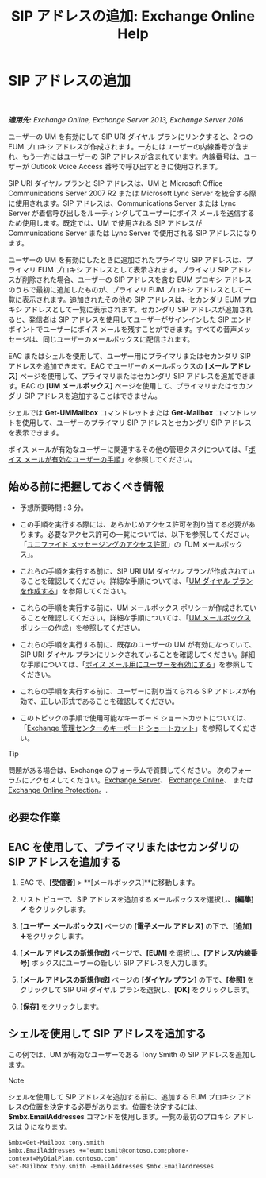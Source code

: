 ﻿---
title: 'SIP アドレスの追加: Exchange Online Help'
TOCTitle: SIP アドレスの追加
ms:assetid: 40295bcf-c62b-4f26-95ca-a8c4bd210fb3
ms:mtpsurl: https://technet.microsoft.com/ja-jp/library/JJ662760(v=EXCHG.150)
ms:contentKeyID: 50555760
ms.date: 05/22/2018
mtps_version: v=EXCHG.150
ms.translationtype: HT
---

# SIP アドレスの追加

 

_**適用先:** Exchange Online, Exchange Server 2013, Exchange Server 2016_

ユーザーの UM を有効にして SIP URI ダイヤル プランにリンクすると、2 つの EUM プロキシ アドレスが作成されます。一方にはユーザーの内線番号が含まれ、もう一方にはユーザーの SIP アドレスが含まれています。内線番号は、ユーザーが Outlook Voice Access 番号で呼び出すときに使用されます。

SIP URI ダイヤル プランと SIP アドレスは、UM と Microsoft Office Communications Server 2007 R2 または Microsoft Lync Server を統合する際に使用されます。SIP アドレスは、Communications Server または Lync Server が着信呼び出しをルーティングしてユーザーにボイス メールを送信するため使用します。既定では、UM で使用される SIP アドレスが Communications Server または Lync Server で使用される SIP アドレスになります。

ユーザーの UM を有効にしたときに追加されたプライマリ SIP アドレスは、プライマリ EUM プロキシ アドレスとして表示されます。プライマリ SIP アドレスが削除された場合、ユーザーの SIP アドレスを含む EUM プロキシ アドレスのうちで最初に追加したものが、プライマリ EUM プロキシ アドレスとして一覧に表示されます。追加されたその他の SIP アドレスは、セカンダリ EUM プロキシ アドレスとして一覧に表示されます。セカンダリ SIP アドレスが追加されると、発信者は SIP アドレスを使用してユーザーがサインインした SIP エンドポイントでユーザーにボイス メールを残すことができます。すべての音声メッセージは、同じユーザーのメールボックスに配信されます。

EAC またはシェルを使用して、ユーザー用にプライマリまたはセカンダリ SIP アドレスを追加できます。EAC でユーザーのメールボックスの **\[メール アドレス\]** ページを使用して、プライマリまたはセカンダリ SIP アドレスを追加できます。EAC の **\[UM メールボックス\]** ページを使用して、プライマリまたはセカンダリ SIP アドレスを追加することはできません。

シェルでは **Get-UMMailbox** コマンドレットまたは **Get-Mailbox** コマンドレットを使用して、ユーザーのプライマリ SIP アドレスとセカンダリ SIP アドレスを表示できます。

ボイス メールが有効なユーザーに関連するその他の管理タスクについては、「[ボイス メールが有効なユーザーの手順](voice-mail-enabled-user-procedures-exchange-2013-help.md)」を参照してください。

## 始める前に把握しておくべき情報

  - 予想所要時間 : 3 分。

  - この手順を実行する際には、あらかじめアクセス許可を割り当てる必要があります。必要なアクセス許可の一覧については、以下を参照してください。「[ユニファイド メッセージングのアクセス許可](unified-messaging-permissions-exchange-2013-help.md)」の「UM メールボックス」。

  - これらの手順を実行する前に、SIP URI UM ダイヤル プランが作成されていることを確認してください。詳細な手順については、「[UM ダイヤル プランを作成する](create-a-um-dial-plan-exchange-2013-help.md)」を参照してください。

  - これらの手順を実行する前に、UM メールボックス ポリシーが作成されていることを確認してください。詳細な手順については、「[UM メールボックス ポリシーの作成](create-a-um-mailbox-policy-exchange-2013-help.md)」を参照してください。

  - これらの手順を実行する前に、既存のユーザーの UM が有効になっていて、SIP URI ダイヤル プランにリンクされていることを確認してください。詳細な手順については、「[ボイス メール用にユーザーを有効にする](enable-a-user-for-voice-mail-exchange-2013-help.md)」を参照してください。

  - これらの手順を実行する前に、ユーザーに割り当てられる SIP アドレスが有効で、正しい形式であることを確認してください。

  - このトピックの手順で使用可能なキーボード ショートカットについては、「[Exchange 管理センターのキーボード ショートカット](keyboard-shortcuts-in-the-exchange-admin-center-exchange-online-protection-help.md)」を参照してください。


> [!TIP]
> 問題がある場合は、Exchange のフォーラムで質問してください。 次のフォーラムにアクセスしてください。<A href="https://go.microsoft.com/fwlink/p/?linkid=60612">Exchange Server</A>、 <A href="https://go.microsoft.com/fwlink/p/?linkid=267542">Exchange Online</A>、 または <A href="https://go.microsoft.com/fwlink/p/?linkid=285351">Exchange Online Protection</A>。.



## 必要な作業

## EAC を使用して、プライマリまたはセカンダリの SIP アドレスを追加する

1.  EAC で、**\[受信者\]** \> **\[メールボックス\]**に移動します。

2.  リスト ビューで、SIP アドレスを追加するメールボックスを選択し、**\[編集\]**![編集アイコン](images/Bb124582.6f53ccb2-1f13-4c02-bea0-30690e6ea71d(EXCHG.150).gif "編集アイコン") をクリックします。

3.  **\[ユーザー メールボックス\]** ページの **\[電子メール アドレス\]** の下で、**\[追加\]**![\[追加\] アイコン](images/JJ218640.c1e75329-d6d7-4073-a27d-498590bbb558(EXCHG.150).gif "[追加] アイコン")をクリックします。

4.  **\[メール アドレスの新規作成\]** ページで、**\[EUM\]** を選択し、**\[アドレス/内線番号\]** ボックスにユーザーの新しい SIP アドレスを入力します。

5.  **\[メール アドレスの新規作成\]** ページの **\[ダイヤル プラン\]** の下で、**\[参照\]** をクリックして SIP URI ダイヤル プランを選択し、**\[OK\]** をクリックします。

6.  **\[保存\]** をクリックします。

## シェルを使用して SIP アドレスを追加する

この例では、UM が有効なユーザーである Tony Smith の SIP アドレスを追加します。


> [!NOTE]
> シェルを使用して SIP アドレスを追加する前に、追加する EUM プロキシ アドレスの位置を決定する必要があります。位置を決定するには、<STRONG>$mbx.EmailAddresses</STRONG> コマンドを使用します。一覧の最初のプロキシ アドレスは 0 になります。



    $mbx=Get-Mailbox tony.smith
    $mbx.EmailAddresses +="eum:tsmit@contoso.com;phone-context=MyDialPlan.contoso.com"
    Set-Mailbox tony.smith -EmailAddresses $mbx.EmailAddresses

